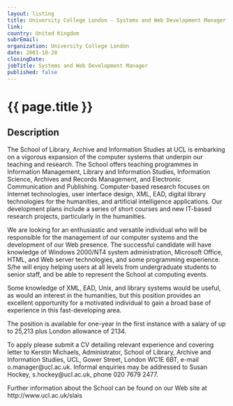 ```yaml
---
layout: listing
title: University College London - Systems and Web Development Manager
link:
country: United Kingdom
subrEmail: 
organization: University College London 
date: 2001-10-28
closingDate: 
jobTitle: Systems and Web Development Manager
published: false
---
```



# {{ page.title }}

## Description



<P>The School of Library, Archive and Information Studies at UCL is 
embarking on a vigorous expansion of the computer systems that 
underpin our teaching and research. The School offers teaching programmes 
in Information Management, Library and Information Studies, Information 
Science, Archives and Records Management, and Electronic Communication 
and Publishing. Computer-based research focuses on Internet technologies, 
user interface design, XML, EAD, digital library technologies for the 
humanities, and artificial intelligence applications. Our development 
plans include a series of short courses and new IT-based research 
projects, particularly in the humanities.</P>

<P>We are looking for an enthusiastic and versatile individual who will be 
responsible for the management of our computer systems and the 
development of our Web presence. The successful candidate will 
have knowledge of Windows 2000/NT4 system administration, Microsoft 
Office, HTML, and Web server technologies, and some programming 
experience. S/he will enjoy helping users at all levels from undergraduate 
students to senior staff, and be able to represent the School at computing 
events.</P>

<P>Some knowledge of XML, EAD, Unix, and library systems would be useful, 
as would an interest in the humanities, but this position provides an 
excellent opportunity for a motivated individual to gain a broad base 
of experience in this fast-developing area.</P>

<P>The position is available for one-year in the first instance with a salary 
of up to 25,213 plus London allowance of 2134.</P>

<P>To apply please submit a CV detailing relevant experience and 
covering letter to Kerstin Michaels, Administrator, School of 
Library, Archive and Information Studies, UCL, Gower Street, 
London WC1E 6BT, e-mail o.manager@ucl.ac.uk. Informal 
enquiries may be addressed to Susan Hockey, 
s.hockey@ucl.ac.uk, phone 020 7679 2477.</P> 

<P>Further information about the School can be found on our 
Web site at http://www.ucl.ac.uk/slais</P>
